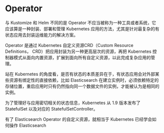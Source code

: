 # Operator

与 Kustomize 和 Helm 不同的是 Operator 不应当被称为一种工具或者系统，它应该算是一种封装、部署和管理 Kubernetes 应用的方法，尤其是针对最复杂的有状态应用去封装运维能力的解决方案。

Operator 是通过 Kubernetes 自定义资源CRD（Custom Resource Definitions， CRD）把应用封装为另一种更高层次的资源，再把 Kubernetes 控制器模式从面向内置资源，扩展到面向所有自定义资源，以此完成复杂应用的管理。

站在 Kubernetes 的角度看，是否有状态的本质差异在于，有状态应用会对外部某些资源有绑定性的直接依赖，比如 Elasticsearch 在建立实例时，必须依赖特定的存储位置，重启应用时只有仍然指向同一个数据文件的实例，才能被认为是相同的实例。

为了管理好与应用密切相关的状态信息，Kubernetes 从 1.9 版本发布了 StatefulSet 以及对应的 StatefulSetController。



有了 Elasticsearch Operator 的自定义资源，就相当于 Kubernetes 已经学会如何操作 Elasticsearch